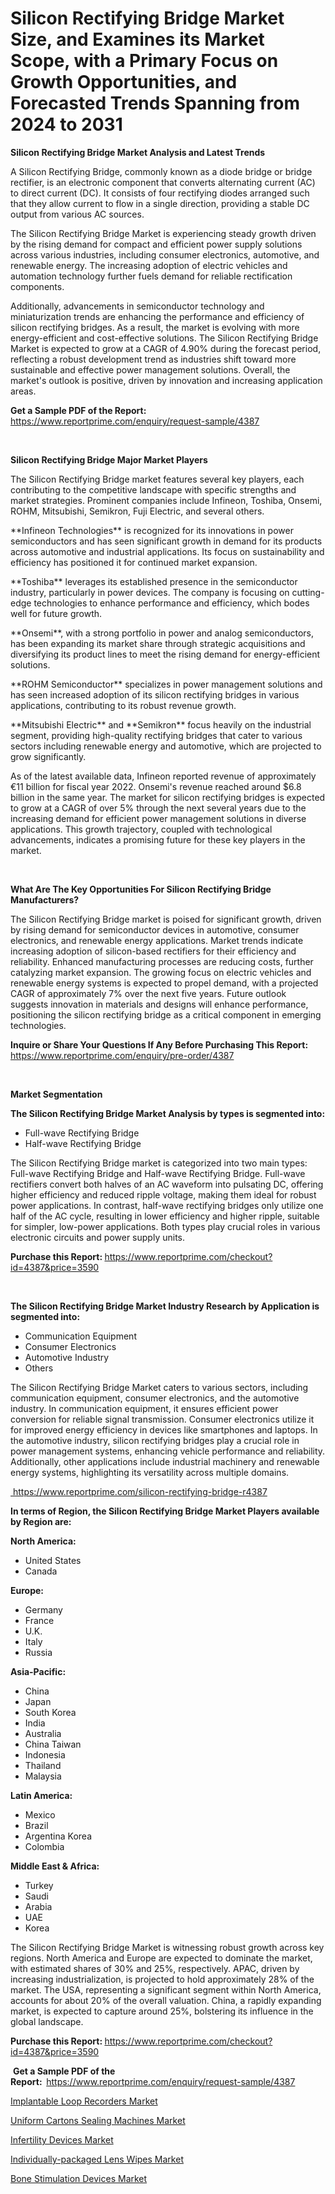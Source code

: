 <p><h1>Silicon Rectifying Bridge Market Size, and Examines its Market Scope, with a Primary Focus on Growth Opportunities, and Forecasted Trends Spanning from 2024 to 2031</h1></p><p><strong>Silicon Rectifying Bridge Market Analysis and Latest Trends</strong></p>
<p><p>A Silicon Rectifying Bridge, commonly known as a diode bridge or bridge rectifier, is an electronic component that converts alternating current (AC) to direct current (DC). It consists of four rectifying diodes arranged such that they allow current to flow in a single direction, providing a stable DC output from various AC sources. </p><p>The Silicon Rectifying Bridge Market is experiencing steady growth driven by the rising demand for compact and efficient power supply solutions across various industries, including consumer electronics, automotive, and renewable energy. The increasing adoption of electric vehicles and automation technology further fuels demand for reliable rectification components. </p><p>Additionally, advancements in semiconductor technology and miniaturization trends are enhancing the performance and efficiency of silicon rectifying bridges. As a result, the market is evolving with more energy-efficient and cost-effective solutions. The Silicon Rectifying Bridge Market is expected to grow at a CAGR of 4.90% during the forecast period, reflecting a robust development trend as industries shift toward more sustainable and effective power management solutions. Overall, the market's outlook is positive, driven by innovation and increasing application areas.</p></p>
<p><strong>Get a Sample PDF of the Report:&nbsp;</strong> <a href="https://www.reportprime.com/enquiry/request-sample/4387">https://www.reportprime.com/enquiry/request-sample/4387</a></p>
<p>&nbsp;</p>
<p><strong>Silicon Rectifying Bridge Major Market Players</strong></p>
<p><p>The Silicon Rectifying Bridge market features several key players, each contributing to the competitive landscape with specific strengths and market strategies. Prominent companies include Infineon, Toshiba, Onsemi, ROHM, Mitsubishi, Semikron, Fuji Electric, and several others.</p><p>**Infineon Technologies** is recognized for its innovations in power semiconductors and has seen significant growth in demand for its products across automotive and industrial applications. Its focus on sustainability and efficiency has positioned it for continued market expansion.</p><p>**Toshiba** leverages its established presence in the semiconductor industry, particularly in power devices. The company is focusing on cutting-edge technologies to enhance performance and efficiency, which bodes well for future growth. </p><p>**Onsemi**, with a strong portfolio in power and analog semiconductors, has been expanding its market share through strategic acquisitions and diversifying its product lines to meet the rising demand for energy-efficient solutions.</p><p>**ROHM Semiconductor** specializes in power management solutions and has seen increased adoption of its silicon rectifying bridges in various applications, contributing to its robust revenue growth.</p><p>**Mitsubishi Electric** and **Semikron** focus heavily on the industrial segment, providing high-quality rectifying bridges that cater to various sectors including renewable energy and automotive, which are projected to grow significantly.</p><p>As of the latest available data, Infineon reported revenue of approximately €11 billion for fiscal year 2022. Onsemi's revenue reached around $6.8 billion in the same year. The market for silicon rectifying bridges is expected to grow at a CAGR of over 5% through the next several years due to the increasing demand for efficient power management solutions in diverse applications. This growth trajectory, coupled with technological advancements, indicates a promising future for these key players in the market.</p></p>
<p>&nbsp;</p>
<p><strong>What Are The Key Opportunities For Silicon Rectifying Bridge Manufacturers?</strong></p>
<p><p>The Silicon Rectifying Bridge market is poised for significant growth, driven by rising demand for semiconductor devices in automotive, consumer electronics, and renewable energy applications. Market trends indicate increasing adoption of silicon-based rectifiers for their efficiency and reliability. Enhanced manufacturing processes are reducing costs, further catalyzing market expansion. The growing focus on electric vehicles and renewable energy systems is expected to propel demand, with a projected CAGR of approximately 7% over the next five years. Future outlook suggests innovation in materials and designs will enhance performance, positioning the silicon rectifying bridge as a critical component in emerging technologies.</p></p>
<p><strong>Inquire or Share Your Questions If Any Before Purchasing This Report:</strong> <a href="https://www.reportprime.com/enquiry/pre-order/4387">https://www.reportprime.com/enquiry/pre-order/4387</a></p>
<p>&nbsp;</p>
<p><strong>Market Segmentation</strong></p>
<p><strong>The Silicon Rectifying Bridge Market Analysis by types is segmented into:</strong></p>
<p><ul><li>Full-wave Rectifying Bridge</li><li>Half-wave Rectifying Bridge</li></ul></p>
<p><p>The Silicon Rectifying Bridge market is categorized into two main types: Full-wave Rectifying Bridge and Half-wave Rectifying Bridge. Full-wave rectifiers convert both halves of an AC waveform into pulsating DC, offering higher efficiency and reduced ripple voltage, making them ideal for robust power applications. In contrast, half-wave rectifying bridges only utilize one half of the AC cycle, resulting in lower efficiency and higher ripple, suitable for simpler, low-power applications. Both types play crucial roles in various electronic circuits and power supply units.</p></p>
<p><strong>Purchase this Report:&nbsp;</strong><a href="https://www.reportprime.com/checkout?id=4387&price=3590">https://www.reportprime.com/checkout?id=4387&price=3590</a></p>
<p>&nbsp;</p>
<p><strong>The Silicon Rectifying Bridge Market Industry Research by Application is segmented into:</strong></p>
<p><ul><li>Communication Equipment</li><li>Consumer Electronics</li><li>Automotive Industry</li><li>Others</li></ul></p>
<p><p>The Silicon Rectifying Bridge Market caters to various sectors, including communication equipment, consumer electronics, and the automotive industry. In communication equipment, it ensures efficient power conversion for reliable signal transmission. Consumer electronics utilize it for improved energy efficiency in devices like smartphones and laptops. In the automotive industry, silicon rectifying bridges play a crucial role in power management systems, enhancing vehicle performance and reliability. Additionally, other applications include industrial machinery and renewable energy systems, highlighting its versatility across multiple domains.</p></p>
<p><a href="https://www.reportprime.com/silicon-rectifying-bridge-r4387">&nbsp;https://www.reportprime.com/silicon-rectifying-bridge-r4387</a></p>
<p><strong>In terms of Region, the Silicon Rectifying Bridge Market Players available by Region are:</strong></p>
<p>
    <p> <strong> North America: </strong>
        <ul>
            <li>United States</li>
            <li>Canada</li>
        </ul>
        </p> 
    <p> <strong> Europe: </strong>
        <ul>
            <li>Germany</li>
            <li>France</li>
            <li>U.K.</li>
            <li>Italy</li>
            <li>Russia</li>
        </ul>
        </p> 
    <p> <strong> Asia-Pacific: </strong>
        <ul>
            <li>China</li>
            <li>Japan</li>
            <li>South Korea</li>
            <li>India</li>
            <li>Australia</li>
            <li>China Taiwan</li>
            <li>Indonesia</li>
            <li>Thailand</li>
            <li>Malaysia</li>
        </ul>
        </p> 
    <p> <strong> Latin America: </strong>
        <ul>
            <li>Mexico</li>
            <li>Brazil</li>
            <li>Argentina Korea</li>
            <li>Colombia</li>
        </ul>
        </p> 
    <p> <strong> Middle East & Africa: </strong>
        <ul>
            <li>Turkey</li>
            <li>Saudi</li>
            <li>Arabia</li>
            <li>UAE</li>
            <li>Korea</li>
        </ul>
    </p>
    </p>
<p><p>The Silicon Rectifying Bridge Market is witnessing robust growth across key regions. North America and Europe are expected to dominate the market, with estimated shares of 30% and 25%, respectively. APAC, driven by increasing industrialization, is projected to hold approximately 28% of the market. The USA, representing a significant segment within North America, accounts for about 20% of the overall valuation. China, a rapidly expanding market, is expected to capture around 25%, bolstering its influence in the global landscape.</p></p>
<p><strong>Purchase this Report: </strong><a href="https://www.reportprime.com/checkout?id=4387&price=3590">https://www.reportprime.com/checkout?id=4387&price=3590</a></p>
<p>&nbsp;<strong>Get a Sample PDF of the Report:&nbsp;&nbsp;</strong><a href="https://www.reportprime.com/enquiry/request-sample/4387">https://www.reportprime.com/enquiry/request-sample/4387</a></p>
<p><strong></strong></p>
<p><p><a href="https://www.linkedin.com/pulse/insights-implantable-loop-recorders-market-share-competitive-3vjee?trackingId=E%2BzWwloDTQmM13ehZszhvw%3D%3D">Implantable Loop Recorders Market</a></p><p><a href="https://issuu.com/reportprime-2/docs/uniform-cartons-sealing-machines-ma_b19b40143c7ffd">Uniform Cartons Sealing Machines Market</a></p><p><a href="https://www.linkedin.com/pulse/infertility-devices-market-global-regional-analysis-5x10e?trackingId=sH0ONSePRfCSsqfzqFTDXA%3D%3D">Infertility Devices Market</a></p><p><a href="https://issuu.com/reportprime-2/docs/individually-packaged-lens-wipes-ma_1c8556dccc73b7">Individually-packaged Lens Wipes Market</a></p><p><a href="https://www.linkedin.com/pulse/strategic-market-insights-global-bone-stimulation-devices-mr8ye?trackingId=iWQVD81UQjCKMbzL67rMFA%3D%3D">Bone Stimulation Devices Market</a></p></p>